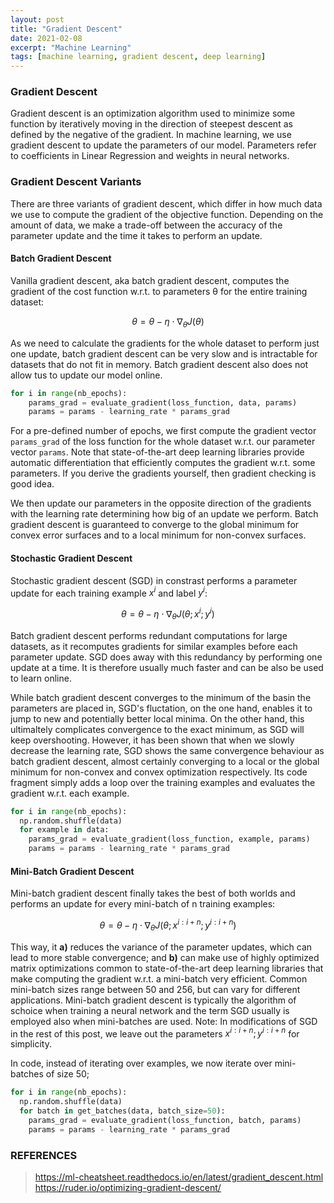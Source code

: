 ```yaml
---
layout: post
title: "Gradient Descent"
date: 2021-02-08
excerpt: "Machine Learning"
tags: [machine learning, gradient descent, deep learning]
---
```


### Gradient Descent
Gradient descent is an optimization algorithm used to minimize some function by iteratively moving in the direction of steepest descent as defined by the negative of the gradient. In machine learning, we use gradient descent to update the parameters of our model. Parameters refer to coefficients in Linear Regression and weights in neural networks.

### Gradient Descent Variants
There are three variants of gradient descent, which differ in how much data we use to compute the gradient of the objective function. Depending on the amount of data, we make a trade-off between the accuracy of the parameter update and the time it takes to perform an update.

#### Batch Gradient Descent
Vanilla gradient descent, aka batch gradient descent, computes the gradient of the cost function w.r.t. to parameters θ for the entire training dataset:

$$θ=θ−η⋅∇_θJ\left(θ\right)$$

As we need to calculate the gradients for the whole dataset to perform just one update, batch gradient descent can be very slow and is intractable for datasets that do not fit in memory. Batch gradient descent also does not allow tus to update our model online.

```python
for i in range(nb_epochs):
    params_grad = evaluate_gradient(loss_function, data, params)
    params = params - learning_rate * params_grad
```
For a pre-defined number of epochs, we first compute the gradient vector `params_grad` of the loss function for the whole dataset w.r.t. our parameter vector `params`. Note that state-of-the-art deep learning libraries provide automatic differentiation that efficiently computes the gradient w.r.t. some parameters. If you derive the gradients yourself, then gradient checking is good idea.

We then update our parameters in the opposite direction of the gradients with the learning rate determining how big of an update we perform. Batch gradient descent is guaranteed to converge to the global minimum for convex error surfaces and to a local minimum for non-convex surfaces.

#### Stochastic Gradient Descent
Stochastic gradient descent (SGD) in constrast performs a parameter update for each training example $x^i$ and label $y^i$:

$$θ=θ−η⋅∇_θJ\left(θ;x^i;y^i\right)$$

Batch gradient descent performs redundant computations for large datasets, as it recomputes gradients for similar examples before each parameter update. SGD does away with this redundancy by performing one update at a time. It is therefore usually much faster and can be also be used to learn online.

While batch gradient descent converges to the minimum of the basin the parameters are placed in, SGD's fluctation, on the one hand, enables it to jump to new and potentially better local minima. On the other hand, this ultimaltely complicates convergence to the exact minimum, as SGD will keep overshooting. However, it has been shown that when we slowly decrease the learning rate, SGD shows the same convergence behaviour as batch gradient descent, almost certainly converging to a local or the global minimum for non-convex and convex optimization respectively. Its code fragment simply adds a loop over the training examples and evaluates the gradient w.r.t. each example.
```python
for i in range(nb_epochs):
  np.random.shuffle(data)
  for example in data:
    params_grad = evaluate_gradient(loss_function, example, params)
    params = params - learning_rate * params_grad
```

#### Mini-Batch Gradient Descent
Mini-batch gradient descent finally takes the best of both worlds and performs an update for every mini-batch of n training examples:

$$θ=θ−η⋅∇_θJ\left(θ;x^{i:i+n};y^{i:i+n}\right)$$

This way, it **a)** reduces the variance of the parameter updates, which can lead to more stable convergence; and **b)** can make use of highly optimized matrix optimizations common to state-of-the-art deep learning libraries that make computing the gradient w.r.t. a mini-batch very efficient. Common mini-batch sizes range between 50 and 256, but can vary for different applications. Mini-batch gradient descent is typically the algorithm of schoice when training a neural network and the term SGD usually is employed also when mini-batches are used. Note: In modifications of SGD in the rest of this post, we leave out the parameters $x^{i:i+n};y^{i:i+n}$ for simplicity.

In code, instead of iterating over examples, we now iterate over mini-batches of size 50;
```python
for i in range(nb_epochs):
  np.random.shuffle(data)
  for batch in get_batches(data, batch_size=50):
    params_grad = evaluate_gradient(loss_function, batch, params)
    params = params - learning_rate * params_grad
```

### REFERENCES
>https://ml-cheatsheet.readthedocs.io/en/latest/gradient_descent.html
>https://ruder.io/optimizing-gradient-descent/